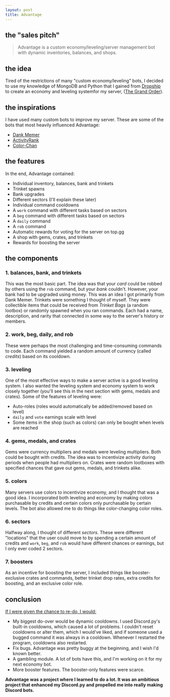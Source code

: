 ```yaml
---
layout: post
title: Advantage
---
```

## the "sales pitch"
> Advantage is a custom economy/leveling/server management bot with dynamic inventories, balances, and shops.

## the idea
Tired of the restrictions of many "custom economy/leveling" bots, I decided to use my knowledge of MongoDB and Python that I gained from 
[Dropship](https://anorakx.github.io/dropship) to create an economy and leveling systemfor my server, 
([The Grand Order](https://discord.gg/FQ6wwRe)).
## the inspirations
I have used many custom bots to improve my server. These are some of the bots that most heavily influenced Advantage:
- [Dank Memer](https://top.gg/bot/memes)
- [ActivityRank](https://top.gg/bot/534589798267224065)
- [Color-Chan](https://top.gg/bot/436515089441488907)
## the features
In the end, Advantage contained:
- Individual inventory, balances, bank and trinkets
- Trinket spawns
- Bank upgrades
- Different sectors (I'll explain these later)
- Individual command cooldowns
- A `work` command with different tasks based on sectors
- A `beg` command with different tasks based on sectors
- A `daily` command 
- A `rob` command
- Automatic rewards for voting for the server on top.gg
- A shop with gems, crates, and trinkets
- Rewards for boosting the server
## the components
### 1. balances, bank, and trinkets
This was the most basic part. The idea was that your <i>card</i> could be robbed by others using the `rob` command, but your <i>bank</i> couldn't. However, your bank had to be upgraded using money. This was an idea I got primarily from Dank Memer. 
Trinkets were something I thought of myself. They were collectible items that could be received from <i>Trinket Bags</i> (a random lootbox) or randomly spawned when you ran commands. Each had a name, description, and rarity that connected in some way to the server's history or members.
### 2. work, beg, daily, and rob
These were perhaps the most challenging and time-consuming commands to code. Each command yielded a random amount of currency (called <i>credits</i>) based on its cooldown. 
### 3. leveling
One of the most effective ways to make a server active is a good leveling system. I also wanted the leveling system and economy system to work closely together (you'll see this in the next section with gems, medals and crates). Some of the features of leveling were:
- Auto-roles (roles would automatically be added/removed based on level)
- `daily` and `vote` earnings scale with level
- Some items in the shop (such as colors) can only be bought when levels are reached
### 4. gems, medals, and crates
Gems were currency multipliers and medals were leveling multipliers. Both could be bought with credits. The idea was to incentivize activity during periods when people had multipliers on. 
Crates were random lootboxes with specified chances that gave out gems, medals, and trinkets alike.
### 5. colors
Many servers use colors to incentivize economy, and I thought that was a good idea. I incorporated both leveling and economy by making colors purchasable by credits and certain colors only purchasable by certain levels. The bot also allowed me to do things like color-changing color roles.
### 6. sectors
Halfway along, I thought of different <i>sectors</i>. These were different "locations" that the user could move to by spending a certain amount of credits and `work`, `beg`, and `rob` would have different chances or earnings, but I only ever coded 2 sectors.
### 7. boosters
As an incentive for boosting the server, I included things like booster-exclusive crates and commands, better trinket drop rates, extra credits for boosting, and an exclusive color role.
## conclusion 
<u>If I were given the chance to re-do, I would:</u>
- My biggest do-over would be dynamic cooldowns. I used Discord.py's built-in cooldowns, which caused a lot of problems. I couldn't reset cooldowns or alter them, which I would've liked, and if someone used a bugged command it was always in a cooldown. Whenever I restarted the program, cooldowns also restarted.
- Fix bugs. Advantage was pretty buggy at the beginning, and I wish I'd known better.
- A gambling module. A lot of bots have this, and I'm working on it for my next economy bot. 
- More booster features. The booster-only features were scarce.

<b>Advantage was a project where I learned to do a lot. It was an ambitious project that enhanced my Discord.py and propelled me into really making Discord bots.</b>
